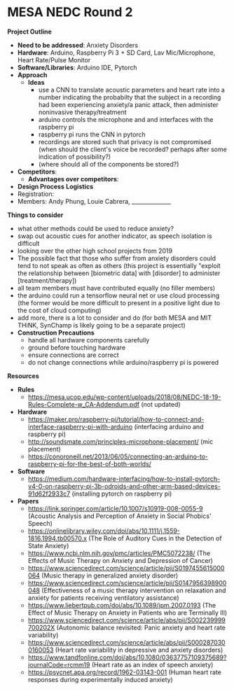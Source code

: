 # MESA NEDC Round 2
**Project Outline**
  - **Need to be addressed**: Anxiety Disorders
  - **Hardware**: Arduino, Raspberry Pi 3 + SD Card, Lav Mic/Microphone, Heart Rate/Pulse Monitor
  - **Software/Libraries**: Arduino IDE, Pytorch
  - **Approach**
    - **Ideas**
      - use a CNN to translate acoustic parameters and heart rate into a number indicating the probabilty that the subject in a recording had been experiencing anxiety/a panic attack, then administer noninvasive therapy/treatment
      - arduino controls the microphone and and interfaces with the raspberry pi
      - raspberry pi runs the CNN in pytorch
      - recordings are stored such that privacy is not compromised (when should the client's voice be recorded? perhaps after some indication of possibility?)
      - (where should all of the components be stored?)
  - **Competitors**:
    - **Advantages over competitors**:
  - **Design Process**
**Logistics**
  - Registration: 
  - Members: Andy Phung, Louie Cabrera, ______________
      
**Things to consider**
  - what other methods could be used to reduce anxiety?
  - swap out acoustic cues for another indicator, as speech isolation is difficult
  - looking over the other high school projects from 2019
  - The possible fact that those who suffer from anxiety disorders could tend to not speak as often as others (this project is essentially "exploit the relationship between [biometric data] with [disorder] to administer [treatment/therapy])
  - all team members must have contributed equally (no filler members)
  - the arduino could run a tensorflow neural net or use cloud processing (the former would be more difficult to present in a positive light due to the cost of cloud computing)
  - add more, there is a lot to consider and do (for both MESA and MIT THiNK, SynChamp is likely going to be a separate project) 
  - **Construction Precautions**
    - handle all hardware components carefully
    - ground before touching hardware
    - ensure connections are correct
    - do not change connections while arduino/raspberry pi is powered

**Resources**
  - **Rules**
    - https://mesa.ucop.edu/wp-content/uploads/2018/08/NEDC-18-19-Rules-Complete-w_CA-Addendum.pdf (not updated)
  - **Hardware**
    - https://maker.pro/raspberry-pi/tutorial/how-to-connect-and-interface-raspberry-pi-with-arduino (interfacing arduino and raspberry pi)
    - http://soundsmate.com/principles-microphone-placement/ (mic placement)
    - https://conoroneill.net/2013/06/05/connecting-an-arduino-to-raspberry-pi-for-the-best-of-both-worlds/
  - **Software**
    - https://medium.com/hardware-interfacing/how-to-install-pytorch-v4-0-on-raspberry-pi-3b-odroids-and-other-arm-based-devices-91d62f2933c7 (installing pytorch on raspberry pi)
  - **Papers**
    - https://link.springer.com/article/10.1007/s10919-008-0055-9 (Acoustic Analysis and Perception of Anxiety in Social Phobics’ Speech)
    - https://onlinelibrary.wiley.com/doi/abs/10.1111/j.1559-1816.1994.tb00570.x (The Role of Auditory Cues in the Detection of State Anxiety)
    - https://www.ncbi.nlm.nih.gov/pmc/articles/PMC5072238/ (The Effects of Music Therapy on Anxiety and Depression of Cancer)
    - https://www.sciencedirect.com/science/article/pii/S0197455615000064 (Music therapy in generalized anxiety disorder)
    - https://www.sciencedirect.com/science/article/pii/S0147956398900048 (Effectiveness of a music therapy intervention on relaxation and anxiety for patients receiving ventilatory assistance)
    - https://www.liebertpub.com/doi/abs/10.1089/jpm.2007.0193 (The Effect of Music Therapy on Anxiety in Patients who are Terminally Ill)
    - https://www.sciencedirect.com/science/article/abs/pii/S002239999700202X (Autonomic balance revisited: Panic anxiety and heart rate variability)
    - https://www.sciencedirect.com/science/article/abs/pii/S0002870300160053 (Heart rate variability in depressive and anxiety disorders)
    - https://www.tandfonline.com/doi/abs/10.1080/03637757109375689?journalCode=rcmm19 (Heart rate as an index of speech anxiety)
    - https://psycnet.apa.org/record/1962-03143-001 (Human heart rate responses during experimentally induced anxiety)
  
  
